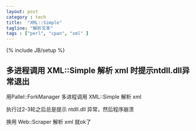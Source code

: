 ```yaml
---
layout: post
category : tech
title:  "XML::Simple"
tagline: "解析文本"
tags : ["perl", "cpan", "xml" ] 
---
```

{% include JB/setup %}

## 多进程调用 XML::Simple 解析 xml 时提示ntdll.dll异常退出

用Pallel::ForkManager 多进程调用 XML::Simple 解析 xml

执行过2-3轮之后总是提示 ntdll.dll 异常，然后程序崩溃

换用 Web::Scraper 解析 xml 就ok了 
